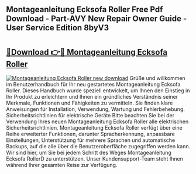 ## Montageanleitung Ecksofa Roller Free Pdf Download - Part-AVY New Repair Owner Guide - User Service Edition 8byV3

# <h2><a href="http://df7llc4.blite.top/?on=Montageanleitung+Ecksofa+Roller">🔗Download 👉🔴 Montageanleitung Ecksofa Roller</a></h2>

[![Montageanleitung Ecksofa Roller new download](https://i.imgur.com/lujVjoI.png)](http://df7llc4.blite.top/?on=Montageanleitung+Ecksofa+Roller)
Grüße und willkommen im Benutzerhandbuch für Ihr neu gestartetes Montageanleitung Ecksofa Roller. Dieses Handbuch wurde speziell entwickelt, um Ihnen den Einstieg in Ihr Produkt zu erleichtern und Ihnen ein gründliches Verständnis seiner Merkmale, Funktionen und Fähigkeiten zu vermitteln. Sie finden klare Anweisungen für Installation, Verwendung, Wartung und Fehlerbehebung. Sicherheitsrichtlinien für elektrische Geräte Bitte beachten Sie bei der Verwendung Ihres neuen Montageanleitung Ecksofa Roller alle elektrischen Sicherheitsrichtlinien. Montageanleitung Ecksofa Roller verfügt über eine Reihe erweiterter Funktionen, darunter Spracherkennung, anpassbare Einstellungen, Unterstützung für mehrere Sprachen und automatische Backups, auf die alle über die Benutzeroberfläche zugegriffen werden kann. Wir sind hier, um Sie bei jedem Schritt des Weges Montageanleitung Ecksofa RollerD zu unterstützen. Unser Kundensupport-Team steht Ihnen während Ihrer gesamten Reise zur Verfügung.
